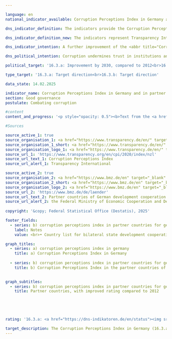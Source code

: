 ```yaml
---

language: en        
national_indicator_available: Corruption Perceptions Index in Germany and in partner countries for German development cooperation        

dns_indicator_definition: The indicators provide the Corruption Perceptions Index (<abbr title="Corruption Perception Index" tabindex="0">CPI</abbr>) from Transparency International for Germany (16.3.a) as well as the number of partner countries of German development assistance whose <abbr title="Corruption Perception Index" tabindex="0">CPI</abbr> has improved compared with 2012&nbsp;(16.3.b). The <abbr title="Corruption Perception Index" tabindex="0">CPI</abbr> measures how strongly corruption in the public sector is perceived in a country.        

dns_indicator_definition_new: The indicators represent Transparency International's Corruption Perceptions Index (<abbr title="Corruption Perception Index" tabindex="0">CPI</abbr>) for Germany (16.3.a) and the number of partner countries of German development cooperation whose <abbr title="Corruption Perception Index" tabindex="0">CPI</abbr> has improved compared to 2012&nbsp;(16.3.b). The <abbr title="Corruption Perception Index" tabindex="0">CPI</abbr> measures the extent to which corruption in the public sector is perceived in a country.        

dns_indicator_intention: A further improvement of the <abbr title="Corruption Perception Index" tabindex="0">CPI</abbr> for Germany is targeted for 2030. In addition, the <abbr title="Corruption Perception Index" tabindex="0">CPI</abbr> in the majority of partner countries involved in German development assistance should also improve. The base year in each case is 2012.        

dns_political_intention: Corruption undermines trust in institutions and political measures to increase sustainability and hinders social justice. A low level of corruption, on the other hand, promotes transparent governance, efficient resource utilisation and stable economic conditions. Corruption should therefore be combated both in Germany and in the partner countries of German development cooperation.        

political_target: '16.3.a: Improvement by 2030, compared to 2012<br>16.3.b: Improvement by 2030, compared to 2012'        

type_target: '16.3.a: Target direction<br>16.3.b: Target direction'        

data_state: 14.02.2025        

indicator_name: Corruption Perceptions Index in Germany and in partner countries for German development cooperation        
section: Good governance        
postulate: Combating corruption        

#content         
content_and_progress: '<p style="opacity: 0.5"><b>Text from the <a href="https://dns-indikatoren.de/assets/Publikationen/Indikatorenberichte/2022.pdf">Indicator Report 2022&nbsp;</a></b><br><br>The study on <abbr title="Corruption Perception Index" tabindex="0">CPI</abbr> conducted by Transparency International is the most comprehensive overview study on perceived public sector corruption. The <abbr title="Corruption Perception Index" tabindex="0">CPI</abbr> is a composite indicator that is based on various expert and corporate surveys regarding the perception of corruption in the public sector. Depending on the survey, underlying definitions of corruption may differ, and the sources used for calculations may change over time. The results of these surveys are prone to distortions due to information about prior <abbr title="Corruption Perception Index" tabindex="0">CPI</abbr> values or results from similar studies. The index includes all countries for which at least three selected surveys are available. In its analysis of the <abbr title="Corruption Perception Index" tabindex="0">CPI</abbr>, the Joint Research Centre of the European Commission points out that, the statistical significance of the change must also be examined when the results are interpreted and that even in the case of statistically significant differences, the results of this indicator should be interpreted with caution. Hence, comparison over time and among countries is limited.<br><br>Compared to 2012, Germany’s score improved from 79&nbsp;to 80&nbsp;points in 2021. This value has worsen in comparison to 2017, which means that Germany comes to tenth place in the ranking. Though, compared with 2012, this change should not be viewed as statistically significant (at a significance level of 5&nbsp;%).<br><br>The Federal Statistical Office also gathers information on the topic of corruption as part of its satisfaction survey on official services. According to this survey, during their contact with public authorities 3.9&nbsp;% of the population had the impression in 2021&nbsp;that public service employees were susceptible to corruption. In the corresponding survey of companies, 4.0&nbsp;% of companies had the impression that public service employees were open to corruption.<br><br>The Police Crime Statistics record all criminal matters that become known to the police. In 2021, 712&nbsp;cases of accepting/granting a benefit as well as taking/offering a bribe were recorded in the public sector. Furthermore, the Police Crime Statistics also list cases where bribes were taken or offered in commercial practice as well as concomitant offences of corruption such as fraud and breach of trust, document forgery, agreements in restriction of competition upon invitations to tender, obstruction of punishment, false certification in public office and violation of official secrecy.<br><br>With reference to German official development assistance, 48&nbsp;of the 87&nbsp;partner countries evaluated by the <abbr title="Corruption Perception Index" tabindex="0">CPI</abbr> scored better in 2021&nbsp;compared with 2012. In the review period, the number of partner countries developing in a positive direction has increased each year up to 2016. Their number decreased slightly in 2018&nbsp;and increased again in the subsequent years. As many as 31&nbsp;partner countries of German development assistance reported a statistically significant improvement (at a significance level of 5&nbsp;%) in 2021&nbsp;compared with 2012. In 2014, six partner countries had reported a significant improvement.</p>'                

#Sources        

source_active_1: true
source_organisation_1: <a href="https://www.transparency.de/en/" target="_blank" onclick="return confirm_alert('Transparency International', 'En')">Transparency International e.V.</a>
source_organisation_1_short: <a href="https://www.transparency.de/en/" target="_blank" onclick="return confirm_alert('Transparency International', 'En')">Transparency International e.V.</a>
source_organisation_logo_1: <a href="https://www.transparency.de/en/" target="_blank" onclick="return confirm_alert('Transparency International', 'En')"><img src="https://dns-indikatoren.de/public/OrgImgEn/ta.png" alt="Transparency International e.V." title=" Click here to visit the homepage of the organizationTransparency International e.V." style="height:60px; width:148px; border:transparent"/></a>
source_url_1: 'https://www.transparency.org/en/cpi/2020/index/nzl'
source_url_text_1: Corruption Perceptions Index
source_url_alert_1: Transparency International

source_active_2: true
source_organisation_2: <a href="https://www.bmz.de/en" target="_blank" onclick="return confirm_alert('the Federal Ministry of Economic Cooperation and Development', 'En')">Federal Ministry of Economic Cooperation and Development</a>
source_organisation_2_short: <a href="https://www.bmz.de/en" target="_blank" onclick="return confirm_alert('the Federal Ministry of Economic Cooperation and Development', 'En')">Federal Ministry of Economic Cooperation and Development</a>
source_organisation_logo_2: <a href="https://www.bmz.de/en" target="_blank" onclick="return confirm_alert('the Federal Ministry of Economic Cooperation and Development', 'En')"><img src="https://dns-indikatoren.de/public/OrgImgEn/bmz.png" alt="Federal Ministry of Economic Cooperation and Development" title=" Click here to visit the homepage of the organizationFederal Ministry of Economic Cooperation and Development" style="height:60px; width:148px; border:transparent"/></a>
source_url_2: 'https://www.bmz.de/de/laender'
source_url_text_2: Partner countries of German development cooperation (only available in German)
source_url_alert_2: the Federal Ministry of Economic Cooperation and Development
        
copyright: '&copy; Federal Statistical Office (Destatis), 2025'        

footer_fields:
  - series: b) corruption perceptions index in partner countries for german development cooperation
    label: Notes
    value: <br>• Country list for bilateral state development cooperation of the German Federal Ministry for Economic Cooperation and Development was updated in 2023. Data in the time series have been revised accordingly.<br>• 2023&nbsp;without Afghanistan, which has suspended cooperation        

graph_titles: 
  - series: a) corruption perceptions index in germany
    title: a) Corruption Perceptions Index in Germany
    
  - series: b) corruption perceptions index in partner countries for german development cooperation
    title: b) Corruption Perceptions Index in the partner countries of German development cooperation
            

graph_subtitles: 
  - series: b) corruption perceptions index in partner countries for german development cooperation
    title: Partner countries, with improved rating compared to 2012
            

        

                        
rating: '16.3.a: <a href="https://dns-indikatoren.de/en/status"><img src="https://sdg-indikatoren.de/public/Wettersymbole/Blitz.png" title="In 2024 neither the average value nor the last change pointed in the right direction." alt="Weathersymbol: Thuder strom"/></a><br>16.3.b: <a href="https://dns-indikatoren.de/en/status"><img src="https://sdg-indikatoren.de/public/Wettersymbole/Blitz.png" title="In 2024 neither the average value nor the last change pointed in the right direction." alt="Weathersymbol: Thuder strom"/></a>'        

target_description: The Corruption Perceptions Index in Germany (16.3.a) should rise.<br>>> Based on the target formulation, the indicator 16.3.a for 2024&nbsp;is rated as "Thunderstorm". The indicator value fell in 2023&nbsp;and has not developed in the desired direction on average over the last six years.<br>The number of German development cooperation partner countries with an improved Corruption Perceptions Index (16.3.b) compared to 2012&nbsp;should increase.<br>>> Based on the target formulation, indicator 16.3.b for 2024&nbsp;is rated as "Tthunderstorm". The indicator value fell in 2024&nbsp;and has not developed in the desired direction on average over the last six years.        
---
```



